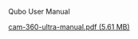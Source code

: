 Qubo User Manual

[cam-360-ultra-manual.pdf (5.61 MB)](../files/bc947950-a2c6-4eac-907c-18fda86177cf.pdf)
